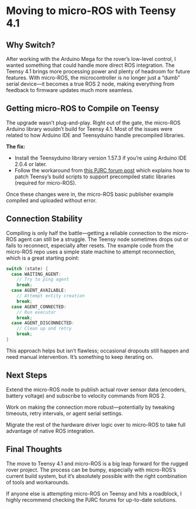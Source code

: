 # Moving to micro-ROS with Teensy 4.1

## Why Switch?

After working with the Arduino Mega for the rover’s low-level control, I wanted something that could handle more direct ROS integration. The Teensy 4.1 brings more processing power and plenty of headroom for future features. With micro-ROS, the microcontroller is no longer just a “dumb” serial device—it becomes a true ROS 2 node, making everything from feedback to firmware updates much more seamless.

## Getting micro-ROS to Compile on Teensy

The upgrade wasn’t plug-and-play. Right out of the gate, the micro-ROS Arduino library wouldn’t build for Teensy 4.1. Most of the issues were related to how Arduino IDE and Teensyduino handle precompiled libraries.

**The fix:**

- Install the Teensyduino library version 1.57.3 if you’re using Arduino IDE 2.0.4 or later.
- Follow the workaround from [this PJRC forum post](https://forum.pjrc.com/index.php?threads/solution-for-adding-support-for-pre-compiled-libraries.63256/) which explains how to patch Teensy’s build scripts to support precompiled static libraries (required for micro-ROS).

Once these changes were in, the micro-ROS basic publisher example compiled and uploaded without error.

## Connection Stability

Compiling is only half the battle—getting a reliable connection to the micro-ROS agent can still be a struggle. The Teensy node sometimes drops out or fails to reconnect, especially after resets. The example code from the micro-ROS repo uses a simple state machine to attempt reconnection, which is a great starting point:

```cpp
switch (state) {
  case WAITING_AGENT:
    // Try to ping agent
    break;
  case AGENT_AVAILABLE:
    // Attempt entity creation
    break;
  case AGENT_CONNECTED:
    // Run executor
    break;
  case AGENT_DISCONNECTED:
    // Clean up and retry
    break;
}
```
This approach helps but isn’t flawless; occasional dropouts still happen and need manual intervention. It’s something to keep iterating on.

## Next Steps
Extend the micro-ROS node to publish actual rover sensor data (encoders, battery voltage) and subscribe to velocity commands from ROS 2.

Work on making the connection more robust—potentially by tweaking timeouts, retry intervals, or agent serial settings.

Migrate the rest of the hardware driver logic over to micro-ROS to take full advantage of native ROS integration.

## Final Thoughts
The move to Teensy 4.1 and micro-ROS is a big leap forward for the rugged rover project. The process can be bumpy, especially with micro-ROS’s current build system, but it’s absolutely possible with the right combination of tools and workarounds.

If anyone else is attempting micro-ROS on Teensy and hits a roadblock, I highly recommend checking the PJRC forums for up-to-date solutions.